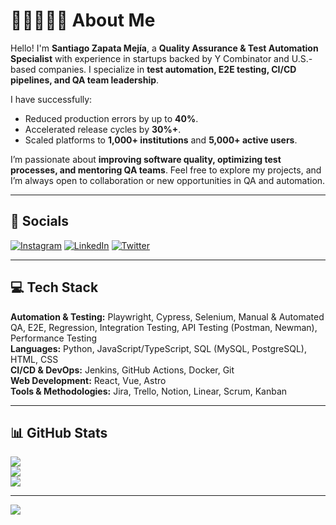 # 👨🏼‍🎓👋🏼 About Me  
Hello! I'm **Santiago Zapata Mejía**, a **Quality Assurance & Test Automation Specialist** with experience in startups backed by Y Combinator and U.S.-based companies. I specialize in **test automation, E2E testing, CI/CD pipelines, and QA team leadership**.  

I have successfully:  
- Reduced production errors by up to **40%**.  
- Accelerated release cycles by **30%+**.  
- Scaled platforms to **1,000+ institutions** and **5,000+ active users**.  

I’m passionate about **improving software quality, optimizing test processes, and mentoring QA teams**. Feel free to explore my projects, and I’m always open to collaboration or new opportunities in QA and automation.  

---

## 📡 Socials  
[![Instagram](https://img.shields.io/badge/Instagram-%23E4405F.svg?logo=Instagram&logoColor=white)](https://instagram.com/_untalzapata) 
[![LinkedIn](https://img.shields.io/badge/LinkedIn-%230077B5.svg?logo=linkedin&logoColor=white)](https://www.linkedin.com/in/zapatamejia/) 
[![Twitter](https://img.shields.io/badge/Twitter-%231DA1F2.svg?logo=Twitter&logoColor=white)](https://twitter.com/@_Untalzapata)  

---

## 💻 Tech Stack  
**Automation & Testing:** Playwright, Cypress, Selenium, Manual & Automated QA, E2E, Regression, Integration Testing, API Testing (Postman, Newman), Performance Testing  
**Languages:** Python, JavaScript/TypeScript, SQL (MySQL, PostgreSQL), HTML, CSS  
**CI/CD & DevOps:** Jenkins, GitHub Actions, Docker, Git  
**Web Development:** React, Vue, Astro  
**Tools & Methodologies:** Jira, Trello, Notion, Linear, Scrum, Kanban  

---

## 📊 GitHub Stats  
![](https://github-readme-stats.vercel.app/api?username=ZapataMejia&theme=dark&hide_border=false&include_all_commits=false&count_private=false)<br/>
![](https://github-readme-streak-stats.herokuapp.com/?user=ZapataMejia&theme=dark&hide_border=false)<br/>
![](https://github-readme-stats.vercel.app/api/top-langs/?username=ZapataMejia&theme=dark&hide_border=false&include_all_commits=false&count_private=false&layout=compact)  

---

[![](https://visitcount.itsvg.in/api?id=ZapataMejia&icon=5&color=0)](https://visitcount.itsvg.in)
